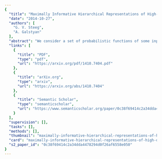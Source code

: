 ```yaml
---
{
  "title": "Maximally Informative Hierarchical Representations of High-Dimensional Data",
  "date": "2014-10-27",
  "authors": [
    "G. V. Steeg",
    "A. Galstyan"
  ],
  "abstract": "We consider a set of probabilistic functions of some input variables as a representation of the inputs. We present bounds on how informative a representation is about input data. We extend these bounds to hierarchical representations so that we can quantify the contribution of each layer towards capturing the information in the original data. The special form of these bounds leads to a simple, bottom-up optimization procedure to construct hierarchical representations that are also maximally informative about the data. This optimization has linear computational complexity and constant sample complexity in the number of variables. These results establish a new approach to unsupervised learning of deep representations that is both principled and practical. We demonstrate the usefulness of the approach on both synthetic and real-world data.",
  "links": [
    {
      "title": "PDF",
      "type": "pdf",
      "url": "https://arxiv.org/pdf/1410.7404.pdf"
    },
    {
      "title": "arXiv.org",
      "type": "arxiv",
      "url": "https://arxiv.org/abs/1410.7404"
    },
    {
      "title": "Semantic Scholar",
      "type": "semanticscholar",
      "url": "https://www.semanticscholar.org/paper/0c38f69414c2a34dda4478294d0f26af6558e050"
    }
  ],
  "supervision": [],
  "tasks": [],
  "methods": [],
  "thumbnail": "maximally-informative-hierarchical-representations-of-high-dimensional-data-thumb.jpg",
  "card": "maximally-informative-hierarchical-representations-of-high-dimensional-data-card.jpg",
  "s2_paper_id": "0c38f69414c2a34dda4478294d0f26af6558e050"
}
---
```


